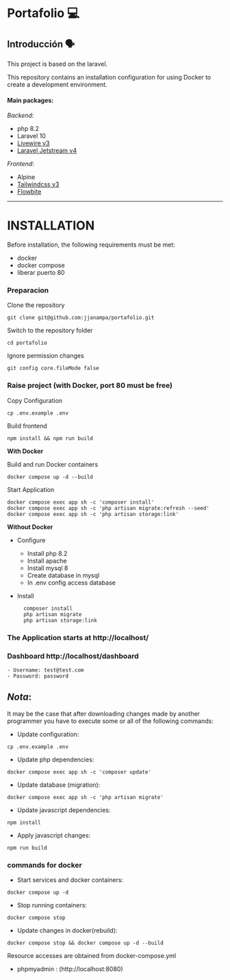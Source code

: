 # Portafolio 💻

## Introducción 🗣️

This project is based on the laravel.

This repository contains an installation configuration for using Docker to create a development environment.

#### Main packages:

_Backend_:
- php 8.2
- Laravel 10
- [Livewire v3](https://github.com/livewire/livewire)
- [Laravel Jetstream v4](https://jetstream.laravel.com/introduction.html)

_Frontend_:

-   Alpine
-   [Tailwindcss v3](https://tailwindcss.com/docs/width)
-   [Flowbite](https://flowbite.com/)

---

# INSTALLATION

Before installation, the following requirements must be met:

-   docker
-   docker compose
-   liberar puerto 80

### Preparacion

Clone the repository

    git clone git@github.com:jjanampa/portafolio.git

Switch to the repository folder

    cd portafolio

Ignore permission changes

```
git config core.fileMode false
```

### Raise project (with Docker, port 80 must be free)

Copy Configuration
```shell
cp .env.example .env
```

Build frontend
```shell
npm install && npm run build
```

**With Docker**

Build and run Docker containers
```shell
docker compose up -d --build
```
    
Start Application

```shell
docker compose exec app sh -c 'composer install'
docker compose exec app sh -c 'php artisan migrate:refresh --seed'
docker compose exec app sh -c 'php artisan storage:link'
```

**Without Docker**

- Configure
  - Install php 8.2
  - Install apache
  - Install mysql 8
  - Create database in mysql 
  - In .env config access database

- Install
  ```
    composer install
    php artisan migrate
    php artisan storage:link
  ```

### The Application starts at http://localhost/
### Dashboard http://localhost/dashboard
    - Username: test@test.com
    - Password: password

## _Nota_:

It may be the case that after downloading changes made by another programmer you have to execute some or all of the following commands:

-   Update configuration:

```shell
cp .env.example .env
```

-   Update php dependencies:

```shell
docker compose exec app sh -c 'composer update'
```

-   Update database (migration):

```shell
docker compose exec app sh -c 'php artisan migrate'
```

-   Update javascript dependencies:

```shell
npm install
```

-   Apply javascript changes:

```shell
npm run build
```

### commands for docker

-   Start services and docker containers:

```shell
docker compose up -d
```

-   Stop running containers:

```shell
docker compose stop
```

-   Update changes in docker(rebuild):

```shell
docker compose stop && docker compose up -d --build
```

Resource accesses are obtained from docker-compose.yml

-   phpmyadmin : (http://localhost:8080)
